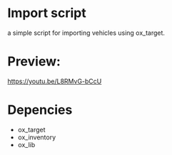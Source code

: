 # Import script
a simple script for importing vehicles using ox_target.

# Preview:
https://youtu.be/L8RMvG-bCcU

# Depencies
- ox_target
- ox_inventory
- ox_lib
